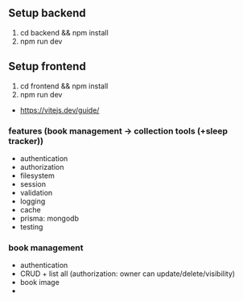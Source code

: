 ## Setup backend

1. cd backend && npm install
2. npm run dev

## Setup frontend

1. cd frontend && npm install
2. npm run dev

- https://vitejs.dev/guide/



### features (book management -> collection tools (+sleep tracker))
- authentication
- authorization
- filesystem
- session
- validation
- logging
- cache
- prisma: mongodb
- testing


### book management
- authentication
- CRUD + list all (authorization: owner can update/delete/visibility)
- book image
- 